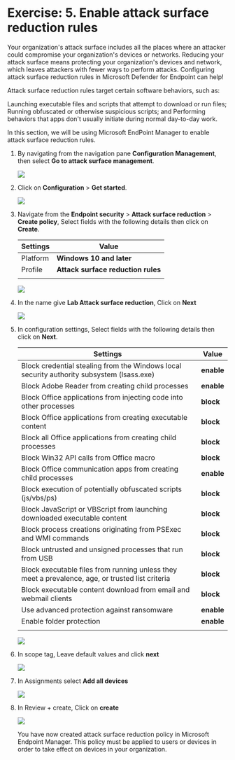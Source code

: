 # Exercise: 5. Enable attack surface reduction rules 

Your organization's attack surface includes all the places where an attacker could compromise your organization's devices or networks. Reducing your attack surface means protecting your organization's devices and network, which leaves attackers with fewer ways to perform attacks. Configuring attack surface reduction rules in Microsoft Defender for Endpoint can help!

Attack surface reduction rules target certain software behaviors, such as:

Launching executable files and scripts that attempt to download or run files;
Running obfuscated or otherwise suspicious scripts; and
Performing behaviors that apps don't usually initiate during normal day-to-day work.

In this section, we will be using Microsoft EndPoint Manager to enable attack surface reduction rules.

1. By navigating from the navigation pane **Configuration Management**, then select **Go to attack surface management**.




   ![](images/surface-management.png)




2. Click on **Configuration** > **Get started**.




   ![](images/surface-configuration.png)




3. Navigate from the **Endpoint security** > **Attack surface reduction** >  **Create policy**, Select fields with the following details then click on **Create**.

    | Settings | Value |
    |--|--|
    | Platform | **Windows 10 and later**  |
    | Profile | **Attack surface reduction rules**  |
    | | |





   ![](images/endpoint-portal.png)





4. In the name give **Lab Attack surface reduction**, Click on **Next**





   ![](images/basics-surface.png)




5. In configuration settings, Select fields with the following details then click on **Next**.

    | Settings | Value |
    |--|--|
    | Block credential stealing from the Windows local security authority subsystem (lsass.exe) | **enable**  |
    | Block Adobe Reader from creating child processes | **enable**  |
    | Block Office applications from injecting code into other processes | **block**  |
    | Block Office applications from creating executable content  | **block**  |
    | Block all Office applications from creating child processes | **block**  |
    | Block Win32 API calls from Office macro | **block**  |
    | Block Office communication apps from creating child processes | **enable**  |
    | Block execution of potentially obfuscated scripts (js/vbs/ps) | **block**  |
    | Block JavaScript or VBScript from launching downloaded executable content | **block**  |
    | Block process creations originating from PSExec and WMI commands  | **block**  |
    | Block untrusted and unsigned processes that run from USB | **block**  |
    | Block executable files from running unless they meet a prevalence, age, or trusted list criteria | **block**  |
    | Block executable content download from email and webmail clients | **block**  |
    | Use advanced protection against ransomware | **enable**  |
    | Enable folder protection | **enable**  |
    | | |




   ![](images/config-surface.png)





6. In scope tag, Leave default values and click **next**




   ![](images/scope-tag.png)



7. In Assignments select **Add all devices**





   ![](images/surface-assignments.png)




8. In Review + create, Click on **create**





   ![](images/surface-review.png)
   
   
   
   You have now created attack surface reduction policy in Microsoft Endpoint Manager. This policy must be applied to users or devices in order to take effect on devices in your organization.
